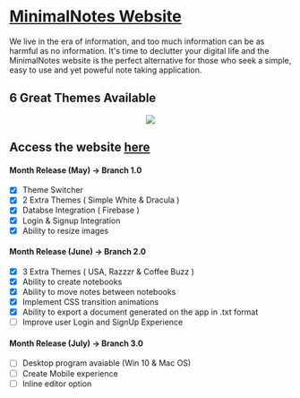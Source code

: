 # [MinimalNotes Website](https://lnardon.github.io/MinimalNotes "MinimalNotes Homepage")

We live in the era of information, and too much information can be as harmful as no information. It's time to declutter your digital life and the MinimalNotes website is the perfect alternative for those who seek a simple, easy to use and yet poweful note taking application. 

## 6 Great Themes Available
<p align="center">
  <img src="https://user-images.githubusercontent.com/43593024/83589472-2f5c2980-a52a-11ea-9274-6801159c594d.gif">
</p>


## Access the website [here](https://lnardon.github.io/MinimalNotes "MinimalNotes Homepage")


#### Month Release (May) -> Branch 1.0
  - [x] Theme Switcher
  - [x] 2 Extra Themes ( Simple White & Dracula )
  - [x] Databse Integration ( Firebase )
  - [x] Login & Signup Integration
  - [x] Ability to resize images

#### Month Release (June) -> Branch 2.0
  - [x] 3 Extra Themes ( USA, Razzzr & Coffee Buzz )
  - [x] Ability to create notebooks
  - [x] Ability to move notes between notebooks
  - [x] Implement CSS transition animations
  - [x] Ability to export a document generated on the app in .txt format
  - [ ] Improve user Login and SignUp Experience

#### Month Release (July) -> Branch 3.0
  - [ ] Desktop program avaiable (Win 10 & Mac OS)
  - [ ] Create Mobile experience
  - [ ] Inline editor option
